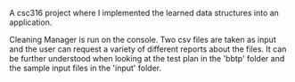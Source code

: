 A csc316 project where I implemented the learned data structures into an application. 

Cleaning Manager is run on the console. Two csv files are taken as input and the user can request a variety of different reports about the files. It can be further understood when looking at the test plan in the 'bbtp' folder and the sample input files in the 'input' folder.
